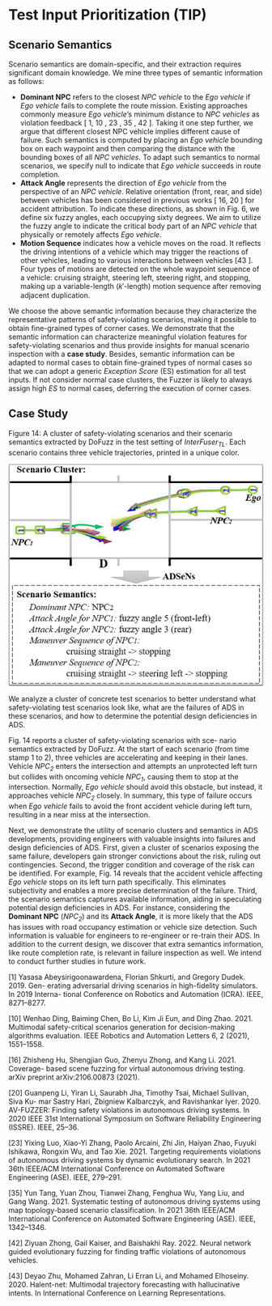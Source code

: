 # Test Input Prioritization (TIP)

## Scenario Semantics

Scenario semantics are domain-specific, and their extraction requires significant domain knowledge. We mine three types of semantic information as follows:

- **Dominant NPC** refers to the closest *NPC vehicle*  to the *Ego vehicle*  if *Ego vehicle*  fails to complete the route mission. Existing approaches commonly measure *Ego vehicle*’s minimum distance to *NPC vehicles* as violation feedback [ 1, 10 , 23 , 35 , 42 ]. Taking it one step further, we argue that different closest NPC vehicle implies different cause of failure. Such semantics is computed by placing an *Ego vehicle* bounding box on each waypoint and then comparing the distance with the bounding boxes of all *NPC vehicles*. To adapt such semantics to normal scenarios, we specify null to indicate that *Ego vehicle* succeeds in route completion.
- **Attack Angle** represents the direction of *Ego vehicle* from the perspective of an *NPC vehicle*. Relative orientation (front, rear, and side) between vehicles has been considered in previous works [ 16, 20 ] for accident attribution. To indicate these directions, as shown in Fig. 6, we define six fuzzy angles, each occupying sixty degrees. We aim to utilize the fuzzy angle to indicate the critical body part of an *NPC vehicle* that physically or remotely affects *Ego vehicle*.
- **Motion Sequence** indicates how a vehicle moves on the road. It reflects the driving intentions of a vehicle which may trigger the reactions of other vehicles, leading to various interactions between vehicles [43 ]. Four types of motions are detected on the whole waypoint sequence of a vehicle: cruising straight, steering left, steering right, and stopping, making up a variable-length (𝑘′-length) motion sequence after removing adjacent duplication.

We choose the above semantic information because they characterize the representative patterns of safety-violating scenarios, making it possible to obtain fine-grained types of corner cases. We demonstrate that the semantic information can characterize meaningful violation features for safety-violating scenarios and thus provide insights for manual scenario inspection with a **case study**. Besides, semantic information can be adapted to normal cases to obtain fine-grained types of normal cases so that we can adopt a generic *Exception Score* (ES) estimation for all test inputs. If not consider normal case clusters, the Fuzzer is likely to always assign high *ES* to normal cases, deferring the execution of corner cases.

## Case Study

Figure 14: A cluster of safety-violating scenarios and their scenario semantics extracted by DoFuzz in the test setting of $InterFuser_{TL}$. Each scenario contains three vehicle trajectories, printed in a unique color.

<img title="" src="readme_pic/2024-01-01-01-12-26-image.png" alt="" width="617" data-align="center">

We analyze a cluster of concrete test scenarios to better understand what safety-violating test scenarios look like, what are the failures of ADS in these scenarios, and how to determine the potential design deficiencies in ADS. 

Fig. 14 reports a cluster of safety-violating scenarios with sce- nario semantics extracted by DoFuzz. At the start of each scenario (from time stamp 1 to 2), three vehicles are accelerating and keeping in their lanes. Vehicle *$NPC_2$* enters the intersection and attempts an unprotected left turn but collides with oncoming vehicle *$NPC_1$*, causing them to stop at the intersection. Normally, *Ego vehicle* should avoid this obstacle, but instead, it approaches vehicle *$NPC_2$* closely. In summary, this type of failure occurs when *Ego vehicle* fails to avoid the front accident vehicle during left turn, resulting in a near miss at the intersection. 

Next, we demonstrate the utility of scenario clusters and semantics in ADS developments, providing engineers with valuable insights into failures and design deficiencies of ADS. First, given a cluster of scenarios exposing the same failure, developers gain stronger convictions about the risk, ruling out contingencies. Second, the trigger condition and coverage of the risk can be identified. For example, Fig. 14 reveals that the accident vehicle affecting *Ego vehicle* stops on its left turn path specifically. This eliminates subjectivity and enables a more precise determination of the failure. Third, the scenario semantics captures available information, aiding in speculating potential design deficiencies in ADS. For instance, considering the **Dominant NPC** (*$NPC_2$*) and its **Attack Angle**, it is more likely that the ADS has issues with road occupancy estimation or vehicle size detection. Such information is valuable for engineers to re-engineer or re-train their ADS. In addition to the current design, we discover that extra semantics information, like route completion rate, is relevant in failure inspection as well. We intend to conduct further studies in future work.

[1] Yasasa Abeysirigoonawardena, Florian Shkurti, and Gregory Dudek. 2019. Gen- erating adversarial driving scenarios in high-fidelity simulators. In 2019 Interna- tional Conference on Robotics and Automation (ICRA). IEEE, 8271–8277.

[10] Wenhao Ding, Baiming Chen, Bo Li, Kim Ji Eun, and Ding Zhao. 2021. Multimodal safety-critical scenarios generation for decision-making algorithms evaluation. IEEE Robotics and Automation Letters 6, 2 (2021), 1551–1558.

[16] Zhisheng Hu, Shengjian Guo, Zhenyu Zhong, and Kang Li. 2021. Coverage- based scene fuzzing for virtual autonomous driving testing. arXiv preprint arXiv:2106.00873 (2021).

[20] Guanpeng Li, Yiran Li, Saurabh Jha, Timothy Tsai, Michael Sullivan, Siva Ku- mar Sastry Hari, Zbigniew Kalbarczyk, and Ravishankar Iyer. 2020. AV-FUZZER: Finding safety violations in autonomous driving systems. In 2020 IEEE 31st International Symposium on Software Reliability Engineering (ISSRE). IEEE, 25–36.

[23] Yixing Luo, Xiao-Yi Zhang, Paolo Arcaini, Zhi Jin, Haiyan Zhao, Fuyuki Ishikawa, Rongxin Wu, and Tao Xie. 2021. Targeting requirements violations of autonomous driving systems by dynamic evolutionary search. In 2021 36th IEEE/ACM International Conference on Automated Software Engineering (ASE). IEEE, 279–291.

[35] Yun Tang, Yuan Zhou, Tianwei Zhang, Fenghua Wu, Yang Liu, and Gang Wang. 2021. Systematic testing of autonomous driving systems using map topology-based scenario classification. In 2021 36th IEEE/ACM International Conference on Automated Software Engineering (ASE). IEEE, 1342–1346.

[42] Ziyuan Zhong, Gail Kaiser, and Baishakhi Ray. 2022. Neural network guided evolutionary fuzzing for finding traffic violations of autonomous vehicles.

[43] Deyao Zhu, Mohamed Zahran, Li Erran Li, and Mohamed Elhoseiny. 2020. Halent-net: Multimodal trajectory forecasting with hallucinative intents. In International Conference on Learning Representations.
